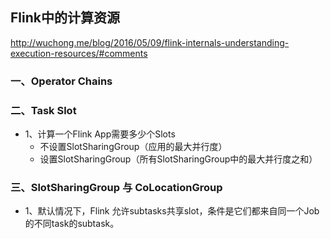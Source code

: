 ## Flink中的计算资源
http://wuchong.me/blog/2016/05/09/flink-internals-understanding-execution-resources/#comments

### 一、Operator Chains

### 二、Task Slot
- 1、计算一个Flink App需要多少个Slots
  - 不设置SlotSharingGroup（应用的最大并行度）
  - 设置SlotSharingGroup（所有SlotSharingGroup中的最大并行度之和）

### 三、SlotSharingGroup 与 CoLocationGroup
- 1、默认情况下，Flink 允许subtasks共享slot，条件是它们都来自同一个Job的不同task的subtask。